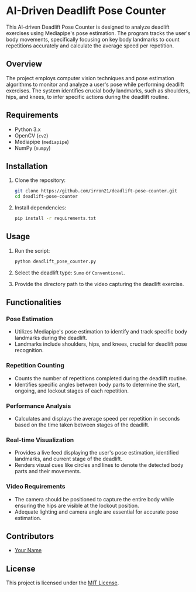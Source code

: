 # AI-Driven Deadlift Pose Counter

This AI-driven Deadlift Pose Counter is designed to analyze deadlift exercises using Mediapipe's pose estimation. The program tracks the user's body movements, specifically focusing on key body landmarks to count repetitions accurately and calculate the average speed per repetition.

## Overview

The project employs computer vision techniques and pose estimation algorithms to monitor and analyze a user's pose while performing deadlift exercises. The system identifies crucial body landmarks, such as shoulders, hips, and knees, to infer specific actions during the deadlift routine.

## Requirements

- Python 3.x
- OpenCV (`cv2`)
- Mediapipe (`mediapipe`)
- NumPy (`numpy`)

## Installation

1. Clone the repository:

    ```bash
    git clone https://github.com/irron21/deadlift-pose-counter.git
    cd deadlift-pose-counter
    ```

2. Install dependencies:

    ```bash
    pip install -r requirements.txt
    ```

## Usage

1. Run the script:

    ```bash
    python deadlift_pose_counter.py
    ```

2. Select the deadlift type: `Sumo` or `Conventional`.
3. Provide the directory path to the video capturing the deadlift exercise.

## Functionalities

### Pose Estimation

- Utilizes Mediapipe's pose estimation to identify and track specific body landmarks during the deadlift.
- Landmarks include shoulders, hips, and knees, crucial for deadlift pose recognition.

### Repetition Counting

- Counts the number of repetitions completed during the deadlift routine.
- Identifies specific angles between body parts to determine the start, ongoing, and lockout stages of each repetition.

### Performance Analysis

- Calculates and displays the average speed per repetition in seconds based on the time taken between stages of the deadlift.

### Real-time Visualization

- Provides a live feed displaying the user's pose estimation, identified landmarks, and current stage of the deadlift.
- Renders visual cues like circles and lines to denote the detected body parts and their movements.

### Video Requirements

- The camera should be positioned to capture the entire body while ensuring the hips are visible at the lockout position.
- Adequate lighting and camera angle are essential for accurate pose estimation.

## Contributors

- [Your Name](https://github.com/irron21)

## License

This project is licensed under the [MIT License](LICENSE).
